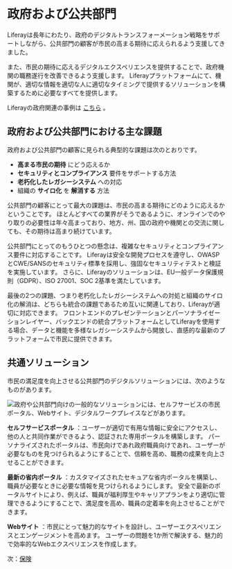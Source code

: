 # 政府および公共部門

Liferayは長年にわたり、政府のデジタルトランスフォーメーション戦略をサポートしながら、公共部門の顧客が市民の高まる期待に応えられるよう支援してきました。

また、市民の期待に応えるデジタルエクスペリエンスを提供することで、政府機関の職務遂行を改善できるよう支援します。 Liferayプラットフォームにて、機関が、適切な情報を適切な人に適切なタイミングで提供するソリューションを構築するために必要なすべてを提供します。

Liferayの政府関連の事例は [こちら](https://www.liferay.com/resources/case-studies?industries=government) 。

## 政府および公共部門における主な課題

政府および公共部門の顧客に見られる典型的な課題は次のとおりです。

* **高まる市民の期待** にどう応えるか
* **セキュリティとコンプライアンス** 要件をサポートする方法
* **老朽化したレガシーシステム** への対応
* 組織の **サイロ化** を **解消する** 方法

公共部門の顧客にとって最大の課題は、市民の高まる期待にどのように応えるかということです。 ほとんどすべての業界がそうであるように、オンラインでのやり取りの必要性は年々高まっており、地方、州、国の政府や機関との交流に関しても、その期待は高まり続けています。

公共部門にとってのもうひとつの懸念は、複雑なセキュリティとコンプライアンス要件に対応することです。 Liferayは安全な開発プロセスを遵守し、OWASPとCWE/SANSのセキュリティ標準を採用し、強固なセキュリティテストと検証を実施しています。 さらに、Liferayのソリューションは、EU一般データ保護規則（GDPR）、ISO 27001、SOC 2基準を満たしています。

最後の2つの課題、つまり老朽化したレガシーシステムへの対処と組織のサイロ化の解消は、どちらも統合の課題であるため互いに関連しており、Liferayが適切に対応できます。  フロントエンドのプレゼンテーションとパーソナライゼーションレイヤー、バックエンドの統合プラットフォームとしてLiferayを使用する場合、データと機能を多様なレガシーシステムから開放し、直感的な最新のプラットフォームで市民に提供できます。

## 共通ソリューション

市民の満足度を向上させる公共部門のデジタルソリューションには、次のようなものがあります。

![政府や公共部門向けの一般的なソリューションには、セルフサービスの市民ポータル、Webサイト、デジタルワークプレイスなどがあります。](./government-and-public-sector/images/01.png)

**セルフサービスポータル** ：ユーザーが適切で有用な情報に安全にアクセスし、他の人と共同作業ができるよう、認証された専用ポータルを構築します。 パーソナライズされたポータルは、市民向けであれ政府職員向けであれ、ユーザーが必要なものを見つけられるようにすることで、信頼を高め、職務の成果を向上させることができます。

**最新の省内ポータル** ：カスタマイズされたセキュアな省内ポータルを構築し、職員が必要なときに必要な情報を見つけられるようにします。 安全で最新のポータルサイトにより、例えば、職員が福利厚生やキャリアプランをより適切に管理できるようにすることで、満足度を高め、職員の定着率を向上させることができます。

**Webサイト** ：市民にとって魅力的なサイトを設計し、ユーザーエクスペリエンスとエンゲージメントを高めます。 ユーザーの問題を1か所で解決する、魅力的で効率的なWebエクスペリエンスを作成します。

次：[保険](./insurance.md)
